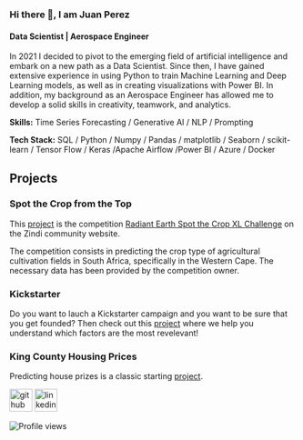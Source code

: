 ### Hi there 👋, I am Juan Perez
#### Data Scientist | Aerospace Engineer


In 2021 I decided to pivot to the emerging field of artificial intelligence and embark on a new path as a Data Scientist. Since then, I have gained extensive experience in using Python to train Machine Learning and Deep Learning models, as well as in creating visualizations with Power BI. 
In addition, my background as an Aerospace Engineer has allowed me to develop a solid skills in creativity, teamwork, and analytics.

**Skills:** Time Series Forecasting / Generative AI / NLP / Prompting

**Tech Stack:** SQL / Python / Numpy / Pandas / matplotlib / Seaborn / scikit-learn / Tensor Flow / Keras /Apache Airflow /Power BI / Azure / Docker

## Projects


### Spot the Crop from the Top

This [project](https://github.com/AIMPED/NF-Capstone-Crop-Classification) is the competition [Radiant Earth Spot the Crop XL Challenge](https://zindi.africa/competitions/radiant-earth-spot-the-crop-xl-challenge) on the Zindi community website. 

The competition consists in predicting the crop type of agricultural cultivation fields in South Africa, specifically in the Western Cape. The necessary data has been provided by the competition owner.

### Kickstarter

Do you want to lauch a Kickstarter campaign and you want to be sure that you get founded? Then check out this [project](https://github.com/Octodon-D/kickstarter_project) where we help you understand which factors are the most revelevant!

### King County Housing Prices

Predicting house prizes is a classic starting [project](https://github.com/PerezCorrea/EDA_House_Prices). 

[<img src='https://cdn.jsdelivr.net/npm/simple-icons@3.0.1/icons/github.svg' alt='github' height='40'>](https://github.com/PerezCorrea)  [<img src='https://cdn.jsdelivr.net/npm/simple-icons@3.0.1/icons/linkedin.svg' alt='linkedin' height='40'>](https://www.linkedin.com/in/japerezcorrea/)  

![Profile views](https://gpvc.arturio.dev/PerezCorrea)  
